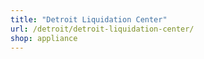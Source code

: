 ```yaml
---
title: "Detroit Liquidation Center"
url: /detroit/detroit-liquidation-center/
shop: appliance
---
```

